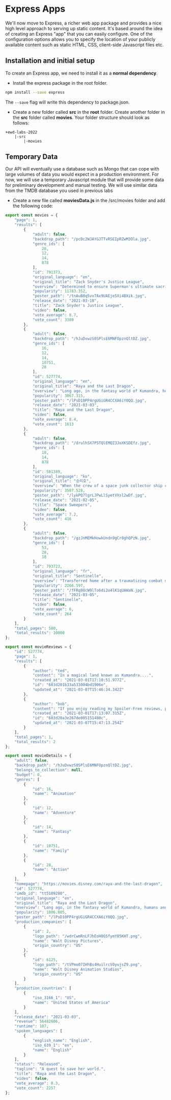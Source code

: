 # Express Apps

 We'll now move to Express, a richer web app package and provides a nice high level approach to serving up static content. It's based around the idea of creating an Express "app" that you can easily configure. One of the configuration options allows you to specify the location of your publicly available content such as static HTML, CSS, client-side Javascript files etc.

## Installation and initial setup

To create an Express app, we need to install it as a **normal dependency**.

- Install the express package  in the root folder.

~~~bash
npm install --save express
~~~

The ``--save`` flag will write this dependency to package.json.



- Create a new folder called **src** in the  **root** folder. Create another folder in the **src** folder called **movies**. Your folder structure should look as follows:  

~~~
+ewd-labs-2022
    |-src
    	|-movies
~~~

## Temporary Data

Our API will eventually use a database such as Mongo that can cope with large volumes of data you would expect in a production environment. For now, we will use a temporary Javascript module that will provide some data for preliminary development and manual testing. We will use similar data from the TMDB database you used in previous labs

- Create a new file called **moviesData.js** in the /src/movies folder and add the following code:  

~~~javascript
export const movies = {
    "page": 1,
    "results": [
        {
            "adult": false,
            "backdrop_path": "/pcDc2WJAYGJTTvRSEIpRZwM3Ola.jpg",
            "genre_ids": [
                28,
                12,
                14,
                878
            ],
            "id": 791373,
            "original_language": "en",
            "original_title": "Zack Snyder's Justice League",
            "overview": "Determined to ensure Superman's ultimate sacrifice was not in vain, Bruce Wayne aligns forces with Diana Prince with plans to recruit a team of metahumans to protect the world from an approaching threat of catastrophic proportions.",
            "popularity": 11783.352,
            "poster_path": "/tnAuB8q5vv7Ax9UAEje5Xi4BXik.jpg",
            "release_date": "2021-03-18",
            "title": "Zack Snyder's Justice League",
            "video": false,
            "vote_average": 8.7,
            "vote_count": 3389
        },
        {
            "adult": false,
            "backdrop_path": "/hJuDvwzS0SPlsE6MNFOpznQltDZ.jpg",
            "genre_ids": [
                16,
                12,
                14,
                10751,
                28
            ],
            "id": 527774,
            "original_language": "en",
            "original_title": "Raya and the Last Dragon",
            "overview": "Long ago, in the fantasy world of Kumandra, humans and dragons lived together in harmony. But when an evil force threatened the land, the dragons sacrificed themselves to save humanity. Now, 500 years later, that same evil has returned and it’s up to a lone warrior, Raya, to track down the legendary last dragon to restore the fractured land and its divided people.",
            "popularity": 3067.315,
            "poster_path": "/lPsD10PP4rgUGiGR4CCXA6iY0QQ.jpg",
            "release_date": "2021-03-03",
            "title": "Raya and the Last Dragon",
            "video": false,
            "vote_average": 8.4,
            "vote_count": 1613
        },
        {
            "adult": false,
            "backdrop_path": "/drulhSX7P5TQlEMQZ3JoXKSDEfz.jpg",
            "genre_ids": [
                18,
                14,
                878
            ],
            "id": 581389,
            "original_language": "ko",
            "original_title": "승리호",
            "overview": "When the crew of a space junk collector ship called The Victory discovers a humanoid robot named Dorothy that's known to be a weapon of mass destruction, they get involved in a risky business deal which puts their lives at stake.",
            "popularity": 3507.528,
            "poster_path": "/lykPQ7lgrLJPwLlSyetVXsl2wDf.jpg",
            "release_date": "2021-02-05",
            "title": "Space Sweepers",
            "video": false,
            "vote_average": 7.2,
            "vote_count": 416
        },
        {
            "adult": false,
            "backdrop_path": "/gzJnMEMkHowkUndn9gCr8ghQPzN.jpg",
            "genre_ids": [
                53,
                28,
                18
            ],
            "id": 793723,
            "original_language": "fr",
            "original_title": "Sentinelle",
            "overview": "Transferred home after a traumatizing combat mission, a highly trained French soldier uses her lethal skills to hunt down the man who hurt her sister.",
            "popularity": 2266.597,
            "poster_path": "/fFRq98cW9lTo6di2o4lK1qUAWaN.jpg",
            "release_date": "2021-03-05",
            "title": "Sentinelle",
            "video": false,
            "vote_average": 6,
            "vote_count": 264
        }
    ],
    "total_pages": 500,
    "total_results": 10000
};

export const movieReviews = {
    "id": 527774,
    "page": 1,
    "results": [
        {
            "author": "ted",
            "content": "In a magical land known as Kumandra....",
            "created_at": "2021-03-01T17:10:51.977Z",
            "id": "603d201b33a533004bd1906e",
            "updated_at": "2021-03-07T15:46:34.342Z"
        },
        {
            "author": "bob",
            "content": "If you enjoy reading my Spoiler-Free reviews, please follow my blog ",
            "created_at": "2021-03-01T17:13:07.315Z",
            "id": "603d20a3e267de005151480c",
            "updated_at": "2021-03-07T15:47:13.254Z"
        }
    ],
    "total_pages": 1,
    "total_results": 2
};

export const movieDetails = {
    "adult": false,
    "backdrop_path": "/hJuDvwzS0SPlsE6MNFOpznQltDZ.jpg",
    "belongs_to_collection": null,
    "budget": 0,
    "genres": [
        {
            "id": 16,
            "name": "Animation"
        },
        {
            "id": 12,
            "name": "Adventure"
        },
        {
            "id": 14,
            "name": "Fantasy"
        },
        {
            "id": 10751,
            "name": "Family"
        },
        {
            "id": 28,
            "name": "Action"
        }
    ],
    "homepage": "https://movies.disney.com/raya-and-the-last-dragon",
    "id": 527774,
    "imdb_id": "tt5109280",
    "original_language": "en",
    "original_title": "Raya and the Last Dragon",
    "overview": "Long ago, in the fantasy world of Kumandra, humans and dragons lived together in harmony. But when an evil force threatened the land, the dragons sacrificed themselves to save humanity. Now, 500 years later, that same evil has returned and it’s up to a lone warrior, Raya, to track down the legendary last dragon to restore the fractured land and its divided people.",
    "popularity": 1806.885,
    "poster_path": "/lPsD10PP4rgUGiGR4CCXA6iY0QQ.jpg",
    "production_companies": [
        {
            "id": 2,
            "logo_path": "/wdrCwmRnLFJhEoH8GSfymY85KHT.png",
            "name": "Walt Disney Pictures",
            "origin_country": "US"
        },
        {
            "id": 6125,
            "logo_path": "/tVPmo07IHhBs4HuilrcV0yujsZ9.png",
            "name": "Walt Disney Animation Studios",
            "origin_country": "US"
        }
    ],
    "production_countries": [
        {
            "iso_3166_1": "US",
            "name": "United States of America"
        }
    ],
    "release_date": "2021-03-03",
    "revenue": 56482606,
    "runtime": 107,
    "spoken_languages": [
        {
            "english_name": "English",
            "iso_639_1": "en",
            "name": "English"
        }
    ],
    "status": "Released",
    "tagline": "A quest to save her world.",
    "title": "Raya and the Last Dragon",
    "video": false,
    "vote_average": 8.3,
    "vote_count": 2257
};
~~~

